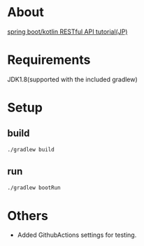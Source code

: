 # About
[spring boot/kotlin RESTful API tutorial(JP)](https://kotlinlang.org/docs/jvm-spring-boot-restful.html#run-the-application)

# Requirements
JDK1.8(supported with the included gradlew)

# Setup
## build
```bash
./gradlew build
```
## run
```bash
./gradlew bootRun
```

# Others
- Added GithubActions settings for testing.


